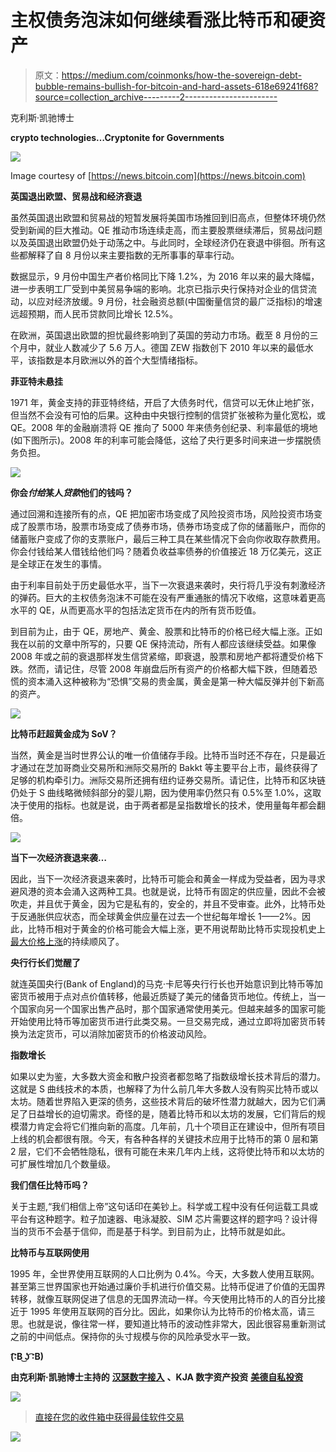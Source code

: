 # 主权债务泡沫如何继续看涨比特币和硬资产

> 原文：<https://medium.com/coinmonks/how-the-sovereign-debt-bubble-remains-bullish-for-bitcoin-and-hard-assets-618e69241f68?source=collection_archive---------2----------------------->

克利斯·凯驰博士

**crypto technologies…Cryptonite for Governments**

![](img/4298a47d321d7067d125d4ce8a940640.png)

Image courtesy of [https://news.bitcoin.com](https://news.bitcoin.com)

**英国退出欧盟、贸易战和经济衰退**

虽然英国退出欧盟和贸易战的短暂发展将美国市场推回到旧高点，但整体环境仍然受到新闻的巨大推动。QE 推动市场连续走高，而主要股票继续滞后，贸易战问题以及英国退出欧盟仍处于动荡之中。与此同时，全球经济仍在衰退中徘徊。所有这些都解释了自 8 月份以来主要指数的无所事事的草率行动。

数据显示，9 月份中国生产者价格同比下降 1.2%，为 2016 年以来的最大降幅，进一步表明工厂受到中美贸易争端的影响。北京已指示央行保持对企业的信贷流动，以应对经济放缓。9 月份，社会融资总额(中国衡量信贷的最广泛指标)的增速远超预期，而人民币贷款同比增长 12.5%。

在欧洲，英国退出欧盟的担忧最终影响到了英国的劳动力市场。截至 8 月份的三个月中，就业人数减少了 5.6 万人。德国 ZEW 指数创下 2010 年以来的最低水平，该指数是本月欧洲以外的首个大型情绪指标。

**菲亚特未悬挂**

1971 年，黄金支持的菲亚特终结，开启了大债务时代，信贷可以无休止地扩张，但当然不会没有可怕的后果。这种由中央银行控制的信贷扩张被称为量化宽松，或 QE。2008 年的金融崩溃将 QE 推向了 5000 年来债务创纪录、利率最低的境地(如下图所示)。2008 年的利率可能会降低，这给了央行更多时间来进一步摆脱债务负担。

![](img/db5197bb4fd3eff4755919b46d3bdc31.png)

**你会*付给*某人*贷款*他们的钱吗？**

通过回溯和连接所有的点，QE 把加密市场变成了风险投资市场，风险投资市场变成了股票市场，股票市场变成了债券市场，债券市场变成了你的储蓄账户，而你的储蓄账户变成了你的支票账户，最后三种工具在某些情况下会向你收取存款费用。你会付钱给某人借钱给他们吗？随着负收益率债券的价值接近 18 万亿美元，这正是全球正在发生的事情。

由于利率目前处于历史最低水平，当下一次衰退来袭时，央行将几乎没有刺激经济的弹药。巨大的主权债务泡沫不可能在没有严重通胀的情况下收缩，这意味着更高水平的 QE，从而更高水平的包括法定货币在内的所有货币贬值。

到目前为止，由于 QE，房地产、黄金、股票和比特币的价格已经大幅上涨。正如我在以前的文章中所写的，只要 QE 保持流动，所有人都应该继续受益。如果像 2008 年或之前的衰退那样发生信贷紧缩，即衰退，股票和房地产都将遭受价格下跌。然而，请记住，尽管 2008 年崩盘后所有资产的价格都大幅下跌，但随着恐慌的资本涌入这种被称为“恐惧”交易的贵金属，黄金是第一种大幅反弹并创下新高的资产。

![](img/d71b1aa7b88ac9e924c9e97ec01d7a55.png)

**比特币赶超黄金成为 SoV？**

当然，黄金是当时世界公认的唯一价值储存手段。比特币当时还不存在，只是最近才通过在芝加哥商业交易所和洲际交易所的 Bakkt 等主要平台上市，最终获得了足够的机构牵引力。洲际交易所还拥有纽约证券交易所。请记住，比特币和区块链仍处于 S 曲线略微倾斜部分的婴儿期，因为使用率仍然只有 0.5%至 1.0%，这取决于使用的指标。也就是说，由于两者都是呈指数增长的技术，使用量每年都会翻倍。

![](img/3f314c4f0970dd61cfdd6f1adf0214ea.png)

**当下一次经济衰退来袭…**

因此，当下一次经济衰退来袭时，比特币可能会和黄金一样成为受益者，因为寻求避风港的资本会涌入这两种工具。也就是说，比特币有固定的供应量，因此不会被吹走，并且优于黄金，因为它是私有的，安全的，并且不受审查。此外，比特币处于反通胀供应状态，而全球黄金供应量在过去一个世纪每年增长 1——2%。因此，比特币相对于黄金的价格可能会大幅上涨，更不用说帮助比特币实现投机史上[最大价格上涨](https://www.newsbtc.com/2019/10/13/fun-fact-bitcoin-price-is-up-838000000-in-ten-years-time/)的持续顺风了。

**央行行长们觉醒了**

就连英国央行(Bank of England)的马克·卡尼等央行行长也开始意识到比特币等加密货币被用于点对点价值转移，他最近质疑了美元的储备货币地位。传统上，当一个国家向另一个国家出售产品时，那个国家通常使用美元。但越来越多的国家可能开始使用比特币等加密货币进行此类交易。一旦交易完成，通过立即将加密货币转换为法定货币，可以消除加密货币的价格波动风险。

**指数增长**

如果以史为鉴，大多数大资金和散户投资者都忽略了指数级增长技术背后的潜力。这就是 S 曲线技术的本质，也解释了为什么前几年大多数人没有购买比特币或以太坊。随着世界陷入更深的债务，这些技术背后的破坏性潜力就越大，因为它们满足了日益增长的迫切需求。奇怪的是，随着比特币和以太坊的发展，它们背后的规模潜力肯定会将它们推向新的高度。几年前，几十个项目正在建设中，但所有项目上线的机会都很有限。今天，有各种各样的关键技术应用于比特币的第 0 层和第 2 层，它们不会牺牲隐私，很有可能在未来几年内上线，这将使比特币和以太坊的可扩展性增加几个数量级。

**我们信任比特币吗？**

关于主题,“我们相信上帝”这句话印在美钞上。科学或工程中没有任何运载工具或平台有这种题字。粒子加速器、电泳凝胶、SIM 芯片需要这样的题字吗？设计得当的货币不会基于信仰，而是基于科学。到目前为止，比特币就是如此。

**比特币与互联网使用**

1995 年，全世界使用互联网的人口比例为 0.4%。今天，大多数人使用互联网。甚至第三世界国家也开始通过廉价手机进行价值交易。比特币促进了价值的无国界转移，就像互联网促进了信息的无国界流动一样。今天使用比特币的人的百分比接近于 1995 年使用互联网的百分比。因此，如果你认为比特币的价格太高，请三思。也就是说，像往常一样，要知道比特币的波动性非常大，因此很容易重新测试之前的中间低点。保持你的头寸规模与你的风险承受水平一致。

**(͡:B ͜ʖ ͡:B)**

**由克利斯·凯驰博士主持的** [**汉瑟数字接入**](https://hansedigitalaccess.com) **、KJA 数字资产投资** [**美德自私投资**](http://www.selfishinvesting.com/)

[![](img/673b3528e0b341cca62769c9baa632cd.png)](https://coincodecap.com)

> [直接在您的收件箱中获得最佳软件交易](https://coincodecap.com/?utm_source=coinmonks)

[![](img/7c0b3dfdcbfea594cc0ae7d4f9bf6fcb.png)](https://coincodecap.com/?utm_source=coinmonks)